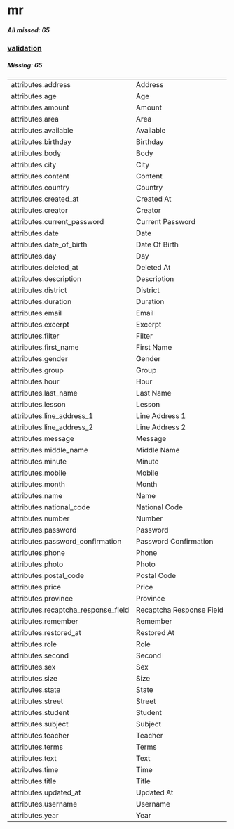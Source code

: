 # mr

##### All missed: 65


### [validation](https://github.com/Laravel-Lang/attributes/blob/main/locales/mr/validation.php)

##### Missing: 65

<table >
<tr><td align="left" >
attributes.address
</td>
<td align="left" >
Address
</td>
</tr>
<tr><td align="left" >
attributes.age
</td>
<td align="left" >
Age
</td>
</tr>
<tr><td align="left" >
attributes.amount
</td>
<td align="left" >
Amount
</td>
</tr>
<tr><td align="left" >
attributes.area
</td>
<td align="left" >
Area
</td>
</tr>
<tr><td align="left" >
attributes.available
</td>
<td align="left" >
Available
</td>
</tr>
<tr><td align="left" >
attributes.birthday
</td>
<td align="left" >
Birthday
</td>
</tr>
<tr><td align="left" >
attributes.body
</td>
<td align="left" >
Body
</td>
</tr>
<tr><td align="left" >
attributes.city
</td>
<td align="left" >
City
</td>
</tr>
<tr><td align="left" >
attributes.content
</td>
<td align="left" >
Content
</td>
</tr>
<tr><td align="left" >
attributes.country
</td>
<td align="left" >
Country
</td>
</tr>
<tr><td align="left" >
attributes.created_at
</td>
<td align="left" >
Created At
</td>
</tr>
<tr><td align="left" >
attributes.creator
</td>
<td align="left" >
Creator
</td>
</tr>
<tr><td align="left" >
attributes.current_password
</td>
<td align="left" >
Current Password
</td>
</tr>
<tr><td align="left" >
attributes.date
</td>
<td align="left" >
Date
</td>
</tr>
<tr><td align="left" >
attributes.date_of_birth
</td>
<td align="left" >
Date Of Birth
</td>
</tr>
<tr><td align="left" >
attributes.day
</td>
<td align="left" >
Day
</td>
</tr>
<tr><td align="left" >
attributes.deleted_at
</td>
<td align="left" >
Deleted At
</td>
</tr>
<tr><td align="left" >
attributes.description
</td>
<td align="left" >
Description
</td>
</tr>
<tr><td align="left" >
attributes.district
</td>
<td align="left" >
District
</td>
</tr>
<tr><td align="left" >
attributes.duration
</td>
<td align="left" >
Duration
</td>
</tr>
<tr><td align="left" >
attributes.email
</td>
<td align="left" >
Email
</td>
</tr>
<tr><td align="left" >
attributes.excerpt
</td>
<td align="left" >
Excerpt
</td>
</tr>
<tr><td align="left" >
attributes.filter
</td>
<td align="left" >
Filter
</td>
</tr>
<tr><td align="left" >
attributes.first_name
</td>
<td align="left" >
First Name
</td>
</tr>
<tr><td align="left" >
attributes.gender
</td>
<td align="left" >
Gender
</td>
</tr>
<tr><td align="left" >
attributes.group
</td>
<td align="left" >
Group
</td>
</tr>
<tr><td align="left" >
attributes.hour
</td>
<td align="left" >
Hour
</td>
</tr>
<tr><td align="left" >
attributes.last_name
</td>
<td align="left" >
Last Name
</td>
</tr>
<tr><td align="left" >
attributes.lesson
</td>
<td align="left" >
Lesson
</td>
</tr>
<tr><td align="left" >
attributes.line_address_1
</td>
<td align="left" >
Line Address 1
</td>
</tr>
<tr><td align="left" >
attributes.line_address_2
</td>
<td align="left" >
Line Address 2
</td>
</tr>
<tr><td align="left" >
attributes.message
</td>
<td align="left" >
Message
</td>
</tr>
<tr><td align="left" >
attributes.middle_name
</td>
<td align="left" >
Middle Name
</td>
</tr>
<tr><td align="left" >
attributes.minute
</td>
<td align="left" >
Minute
</td>
</tr>
<tr><td align="left" >
attributes.mobile
</td>
<td align="left" >
Mobile
</td>
</tr>
<tr><td align="left" >
attributes.month
</td>
<td align="left" >
Month
</td>
</tr>
<tr><td align="left" >
attributes.name
</td>
<td align="left" >
Name
</td>
</tr>
<tr><td align="left" >
attributes.national_code
</td>
<td align="left" >
National Code
</td>
</tr>
<tr><td align="left" >
attributes.number
</td>
<td align="left" >
Number
</td>
</tr>
<tr><td align="left" >
attributes.password
</td>
<td align="left" >
Password
</td>
</tr>
<tr><td align="left" >
attributes.password_confirmation
</td>
<td align="left" >
Password Confirmation
</td>
</tr>
<tr><td align="left" >
attributes.phone
</td>
<td align="left" >
Phone
</td>
</tr>
<tr><td align="left" >
attributes.photo
</td>
<td align="left" >
Photo
</td>
</tr>
<tr><td align="left" >
attributes.postal_code
</td>
<td align="left" >
Postal Code
</td>
</tr>
<tr><td align="left" >
attributes.price
</td>
<td align="left" >
Price
</td>
</tr>
<tr><td align="left" >
attributes.province
</td>
<td align="left" >
Province
</td>
</tr>
<tr><td align="left" >
attributes.recaptcha_response_field
</td>
<td align="left" >
Recaptcha Response Field
</td>
</tr>
<tr><td align="left" >
attributes.remember
</td>
<td align="left" >
Remember
</td>
</tr>
<tr><td align="left" >
attributes.restored_at
</td>
<td align="left" >
Restored At
</td>
</tr>
<tr><td align="left" >
attributes.role
</td>
<td align="left" >
Role
</td>
</tr>
<tr><td align="left" >
attributes.second
</td>
<td align="left" >
Second
</td>
</tr>
<tr><td align="left" >
attributes.sex
</td>
<td align="left" >
Sex
</td>
</tr>
<tr><td align="left" >
attributes.size
</td>
<td align="left" >
Size
</td>
</tr>
<tr><td align="left" >
attributes.state
</td>
<td align="left" >
State
</td>
</tr>
<tr><td align="left" >
attributes.street
</td>
<td align="left" >
Street
</td>
</tr>
<tr><td align="left" >
attributes.student
</td>
<td align="left" >
Student
</td>
</tr>
<tr><td align="left" >
attributes.subject
</td>
<td align="left" >
Subject
</td>
</tr>
<tr><td align="left" >
attributes.teacher
</td>
<td align="left" >
Teacher
</td>
</tr>
<tr><td align="left" >
attributes.terms
</td>
<td align="left" >
Terms
</td>
</tr>
<tr><td align="left" >
attributes.text
</td>
<td align="left" >
Text
</td>
</tr>
<tr><td align="left" >
attributes.time
</td>
<td align="left" >
Time
</td>
</tr>
<tr><td align="left" >
attributes.title
</td>
<td align="left" >
Title
</td>
</tr>
<tr><td align="left" >
attributes.updated_at
</td>
<td align="left" >
Updated At
</td>
</tr>
<tr><td align="left" >
attributes.username
</td>
<td align="left" >
Username
</td>
</tr>
<tr><td align="left" >
attributes.year
</td>
<td align="left" >
Year
</td>
</tr>

</table>


